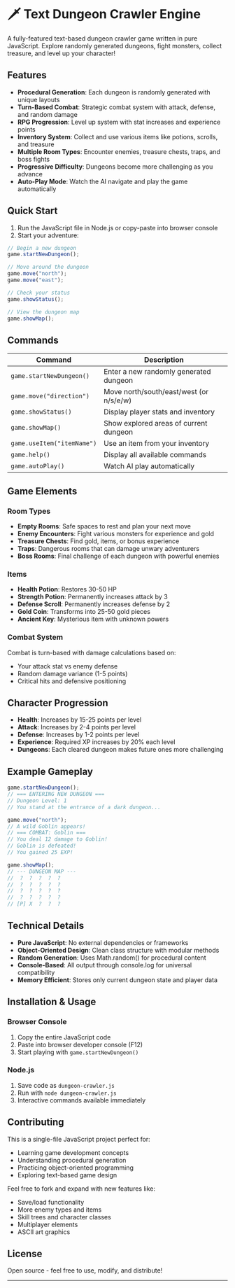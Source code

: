 # 🗡️ Text Dungeon Crawler Engine

A fully-featured text-based dungeon crawler game written in pure JavaScript. Explore randomly generated dungeons, fight monsters, collect treasure, and level up your character!

## Features

- **Procedural Generation**: Each dungeon is randomly generated with unique layouts
- **Turn-Based Combat**: Strategic combat system with attack, defense, and random damage
- **RPG Progression**: Level up system with stat increases and experience points
- **Inventory System**: Collect and use various items like potions, scrolls, and treasure
- **Multiple Room Types**: Encounter enemies, treasure chests, traps, and boss fights
- **Progressive Difficulty**: Dungeons become more challenging as you advance
- **Auto-Play Mode**: Watch the AI navigate and play the game automatically

## Quick Start

1. Run the JavaScript file in Node.js or copy-paste into browser console
2. Start your adventure:

```javascript
// Begin a new dungeon
game.startNewDungeon();

// Move around the dungeon
game.move("north");
game.move("east");

// Check your status
game.showStatus();

// View the dungeon map
game.showMap();
```

## Commands

| Command | Description |
|---------|-------------|
| `game.startNewDungeon()` | Enter a new randomly generated dungeon |
| `game.move("direction")` | Move north/south/east/west (or n/s/e/w) |
| `game.showStatus()` | Display player stats and inventory |
| `game.showMap()` | Show explored areas of current dungeon |
| `game.useItem("itemName")` | Use an item from your inventory |
| `game.help()` | Display all available commands |
| `game.autoPlay()` | Watch AI play automatically |

## Game Elements

### Room Types
- **Empty Rooms**: Safe spaces to rest and plan your next move
- **Enemy Encounters**: Fight various monsters for experience and gold
- **Treasure Chests**: Find gold, items, or bonus experience
- **Traps**: Dangerous rooms that can damage unwary adventurers
- **Boss Rooms**: Final challenge of each dungeon with powerful enemies

### Items
- **Health Potion**: Restores 30-50 HP
- **Strength Potion**: Permanently increases attack by 3
- **Defense Scroll**: Permanently increases defense by 2
- **Gold Coin**: Transforms into 25-50 gold pieces
- **Ancient Key**: Mysterious item with unknown powers

### Combat System
Combat is turn-based with damage calculations based on:
- Your attack stat vs enemy defense
- Random damage variance (1-5 points)
- Critical hits and defensive positioning

## Character Progression

- **Health**: Increases by 15-25 points per level
- **Attack**: Increases by 2-4 points per level  
- **Defense**: Increases by 1-2 points per level
- **Experience**: Required XP increases by 20% each level
- **Dungeons**: Each cleared dungeon makes future ones more challenging

## Example Gameplay

```javascript
game.startNewDungeon();
// === ENTERING NEW DUNGEON ===
// Dungeon Level: 1
// You stand at the entrance of a dark dungeon...

game.move("north");
// A wild Goblin appears!
// === COMBAT: Goblin ===
// You deal 12 damage to Goblin!
// Goblin is defeated!
// You gained 25 EXP!

game.showMap();
// --- DUNGEON MAP ---
//  ?  ?  ?  ?  ? 
//  ?  ?  ?  ?  ? 
//  ?  ?  ?  ?  ? 
//  ?  ?  ?  ?  ? 
// [P] X  ?  ?  ? 
```

## Technical Details

- **Pure JavaScript**: No external dependencies or frameworks
- **Object-Oriented Design**: Clean class structure with modular methods
- **Random Generation**: Uses Math.random() for procedural content
- **Console-Based**: All output through console.log for universal compatibility
- **Memory Efficient**: Stores only current dungeon state and player data

## Installation & Usage

### Browser Console
1. Copy the entire JavaScript code
2. Paste into browser developer console (F12)
3. Start playing with `game.startNewDungeon()`

### Node.js
1. Save code as `dungeon-crawler.js`
2. Run with `node dungeon-crawler.js`
3. Interactive commands available immediately

## Contributing

This is a single-file JavaScript project perfect for:
- Learning game development concepts
- Understanding procedural generation
- Practicing object-oriented programming
- Exploring text-based game design

Feel free to fork and expand with new features like:
- Save/load functionality
- More enemy types and items
- Skill trees and character classes
- Multiplayer elements
- ASCII art graphics

## License

Open source - feel free to use, modify, and distribute!

---